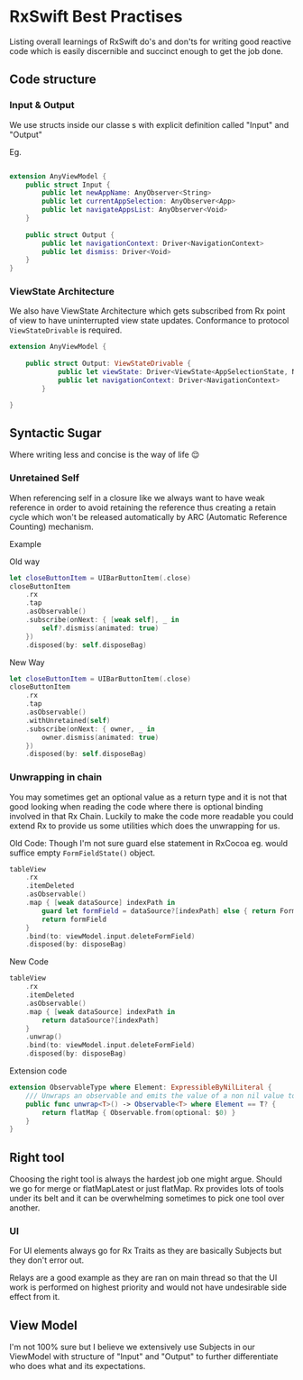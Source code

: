 # RxSwift Best Practises

Listing overall learnings of RxSwift do's and don'ts for writing good reactive code which is easily discernible and succinct enough to get the job done.


## Code structure

### Input & Output

We use structs inside our classe
s with explicit definition called "Input" and "Output"

Eg.
```swift

extension AnyViewModel {
    public struct Input {
        public let newAppName: AnyObserver<String>
        public let currentAppSelection: AnyObserver<App>
        public let navigateAppsList: AnyObserver<Void>
    }
    
    public struct Output {
        public let navigationContext: Driver<NavigationContext>
        public let dismiss: Driver<Void>
    }
}

```


### ViewState Architecture

We also have ViewState Architecture which gets subscribed from Rx point of view to have uninterrupted view state updates. Conformance to protocol `ViewStateDrivable` is required.

```swift
extension AnyViewModel {
	
	public struct Output: ViewStateDrivable {
	        public let viewState: Driver<ViewState<AppSelectionState, Never, Never, Never>>
	        public let navigationContext: Driver<NavigationContext>
	    }

}
```


## Syntactic Sugar

Where writing less and concise is the way of life 😌

### Unretained Self
When referencing self in a closure like we always want to have weak reference in order to avoid retaining the reference thus creating a retain cycle which won't be released automatically by ARC (Automatic Reference Counting) mechanism.

Example

Old way
```swift
let closeButtonItem = UIBarButtonItem(.close)
closeButtonItem
    .rx
    .tap
    .asObservable()
    .subscribe(onNext: { [weak self], _ in
        self?.dismiss(animated: true)
    })
    .disposed(by: self.disposeBag)
```


New Way
```swift
let closeButtonItem = UIBarButtonItem(.close)
closeButtonItem
    .rx
    .tap
    .asObservable()
    .withUnretained(self)
    .subscribe(onNext: { owner, _ in
        owner.dismiss(animated: true)
    })
    .disposed(by: self.disposeBag)
```



### Unwrapping in chain

You may sometimes get an optional value as a return type and it is not that good looking when reading the code where there is optional binding involved in that Rx Chain.
Luckily to make the code more readable you could extend Rx to provide us some utilities which does the unwrapping for us.


Old Code: Though I'm not sure guard else statement in RxCocoa eg. would suffice empty `FormFieldState()` object.

```swift
tableView
    .rx
    .itemDeleted
    .asObservable()
    .map { [weak dataSource] indexPath in
        guard let formField = dataSource?[indexPath] else { return FormFieldState() } // Optional unwrap
        return formField
    }
    .bind(to: viewModel.input.deleteFormField)
    .disposed(by: disposeBag)
```

New Code
```swift
tableView
    .rx
    .itemDeleted
    .asObservable()
    .map { [weak dataSource] indexPath in
        return dataSource?[indexPath]
    }
    .unwrap()
    .bind(to: viewModel.input.deleteFormField)
    .disposed(by: disposeBag)
```

Extension code
```swift
extension ObservableType where Element: ExpressibleByNilLiteral {
    /// Unwraps an observable and emits the value of a non nil value to the Rx stream, or stops the stream if the value is nil.
    public func unwrap<T>() -> Observable<T> where Element == T? {
        return flatMap { Observable.from(optional: $0) }
    }
}
```


## Right tool

Choosing the right tool is always the hardest job one might argue. Should we go for merge or flatMapLatest or just flatMap. Rx provides lots of tools under its belt and it can be overwhelming sometimes to pick one tool over another.

### UI

For UI elements always go for Rx Traits as they are basically Subjects but they don't error out.

Relays are a good example as they are ran on main thread so that the UI work is performed on highest priority and would not have undesirable side effect from it.


## View Model

I'm not 100% sure but I believe we extensively use Subjects in our ViewModel with structure of "Input" and "Output" to further differentiate who does what and its expectations.




